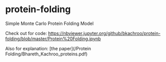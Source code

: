 # protein-folding
Simple Monte Carlo Protein Folding Model

Check out for code: https://nbviewer.jupyter.org/github/bkachroo/protein-folding/blob/master/Protein%20Folding.ipynb

Also for explanation: [the paper](/Protein Folding/Bhareth_Kachroo_proteins.pdf)
